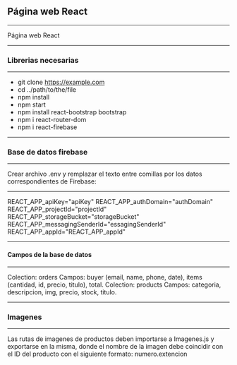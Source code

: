 ## Página web React
***
Página web React
***
### Librerias necesarias
***
* git clone https://example.com
* cd ../path/to/the/file
* npm install
* npm start
* npm install react-bootstrap bootstrap
* npm i react-router-dom
* npm i react-firebase
***
### Base de datos firebase
***
Crear archivo .env y remplazar el texto entre comillas por los datos correspondientes de Firebase:
***
REACT_APP_apiKey="apiKey"
REACT_APP_authDomain="authDomain"
REACT_APP_projectId="projectId"
REACT_APP_storageBucket="storageBucket"
REACT_APP_messagingSenderId="essagingSenderId"
REACT_APP_appId="REACT_APP_appId"
***
#### Campos de la base de datos
***
Colection: orders 
Campos: buyer (email, name, phone, date), items (cantidad, id, precio, titulo), total. 
Colection: products
Campos: categoria, descripcion, img, precio, stock, titulo. 
***
### Imagenes
***
Las rutas de imagenes de productos deben importarse a Imagenes.js  y exportarse en la misma, donde el nombre de la imagen debe coincidir con el ID del producto con el siguiente
formato: numero.extencion